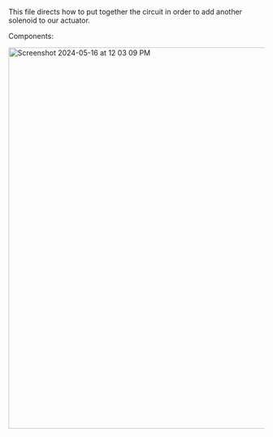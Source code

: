 This file directs how to put together the circuit in order to add another solenoid to our actuator.

Components: 

<img width="751" alt="Screenshot 2024-05-16 at 12 03 09 PM" src="https://github.com/Wesleyan-Soft-Robots-Lab/ArduinoMotors/assets/26982745/80cd22cb-9920-454d-a2fb-8864d9162217">
